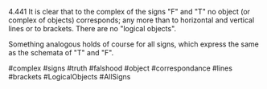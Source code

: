 
4.441 It is clear that to the complex of the signs "F" and "T" no object (or complex of objects) corresponds; any more than to horizontal and vertical lines or to brackets. There are no "logical objects".

Something analogous holds of course for all signs, which express the same as the schemata of "T" and "F".

#complex #signs #truth #falshood #object #correspondance #lines #brackets #LogicalObjects
#AllSigns 